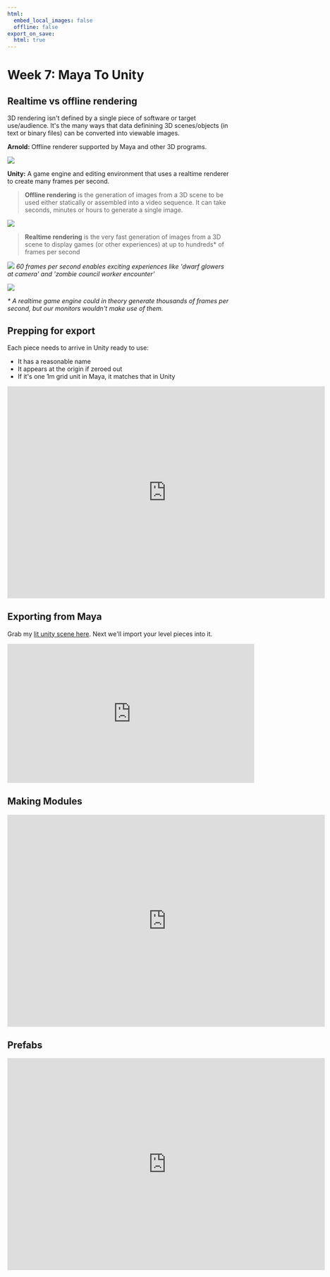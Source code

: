 ```yaml
---
html:
  embed_local_images: false
  offline: false
export_on_save:
  html: true
---
```


# Week 7: Maya To Unity

<!-- @import "[TOC]" {cmd="toc" depthFrom=1 depthTo=6 orderedList=false} -->

   
## Realtime vs offline rendering

3D rendering isn't defined by a single piece of software or target use/audience. It's the many ways that data definining 3D scenes/objects (in text or binary files) can be converted into viewable images.

**Arnold:** Offline renderer supported by Maya and other 3D programs.

![](assets/week7/arnold_scene.png)

**Unity:** A game engine and editing environment that uses a realtime renderer to create many frames per second.


> **Offline rendering** is the generation of images from a 3D scene to be used either statically or assembled into a video sequence. It can take seconds, minutes or hours to generate a single image.

![](assets/week7/groot_arnold.png)


> **Realtime rendering** is the very fast generation of images from a 3D scene to display games (or other experiences) at up to hundreds* of frames per second

![](assets/week7/fps_3_torb_hallo.jpg)
_60 frames per second enables exciting experiences like 'dwarf glowers at camera' and 'zombie council worker encounter'_

![](assets/week7/survival_1_scum.jpg)

_* A realtime game engine could in theory generate thousands of frames per second, but our monitors wouldn't make use of them._ 

## Prepping for export

Each piece needs to arrive in Unity ready to use: 
* It has a reasonable name
* It appears at the origin if zeroed out
* If it's one 1m grid unit in Maya, it matches that in Unity

<iframe width="720" height="480" src="https://www.youtube.com/embed/Gzi4g21NnM8" frameborder="0" allow="accelerometer; autoplay; encrypted-media; gyroscope; picture-in-picture" allowfullscreen></iframe>

## Exporting from Maya

Grab my [lit unity scene here](https://www.dropbox.com/s/0nmionz6ww5qivg/unity___level.zip?dl=1). Next we'll import your level pieces into it.

<iframe width="560" height="315" src="https://www.youtube.com/embed/N0rx9-CBhBw" frameborder="0" allow="accelerometer; autoplay; encrypted-media; gyroscope; picture-in-picture" allowfullscreen></iframe>

## Making Modules
<iframe width="720" height="480" src="https://www.youtube.com/embed/52moIwsKpIc" frameborder="0" allow="accelerometer; autoplay; encrypted-media; gyroscope; picture-in-picture" allowfullscreen></iframe>

## Prefabs
<iframe width="720" height="480" src="https://www.youtube.com/embed/UeC2UtKhnk4" frameborder="0" allow="accelerometer; autoplay; encrypted-media; gyroscope; picture-in-picture" allowfullscreen></iframe>